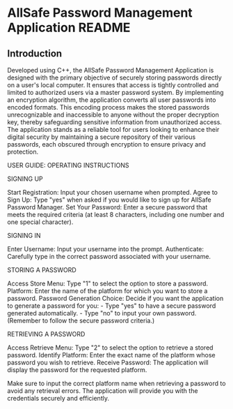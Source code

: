 # AllSafe Password Management Application README

## Introduction

Developed using C++, the AllSafe Password Management Application is designed with the primary objective of securely storing passwords directly on a user's local computer. It ensures that access is tightly controlled and limited to authorized users via a master password system. By implementing an encryption algorithm, the application converts all user passwords into encoded formats. This encoding process makes the stored passwords unrecognizable and inaccessible to anyone without the proper decryption key, thereby safeguarding sensitive information from unauthorized access. The application stands as a reliable tool for users looking to enhance their digital security by maintaining a secure repository of their various passwords, each obscured through encryption to ensure privacy and protection.

USER GUIDE: OPERATING INSTRUCTIONS

 SIGNING UP

Start Registration: Input your chosen username when prompted.
Agree to Sign Up: Type "yes" when asked if you would like to sign up for AllSafe Password Manager.
Set Your Password: Enter a secure password that meets the required criteria (at least 8 characters, including one number and one special character).

SIGNING IN

Enter Username: Input your username into the prompt.
Authenticate: Carefully type in the correct password associated with your username.

STORING A PASSWORD

Access Store Menu: Type "1" to select the option to store a password.
Platform: Enter the name of the platform for which you want to store a password.
Password Generation Choice: Decide if you want the application to generate a password for you:
    - Type "yes" to have a secure password generated automatically.
    - Type "no" to input your own password. (Remember to follow the secure password criteria.)
    
RETRIEVING A PASSWORD

Access Retrieve Menu: Type "2" to select the option to retrieve a stored password.
  Identify Platform: Enter the exact name of the platform whose password you wish to retrieve.
  Receive Password: The application will display the password for the requested platform.

Make sure to input the correct platform name when retrieving a password to avoid any retrieval errors. The application will provide you with the credentials securely and efficiently.
